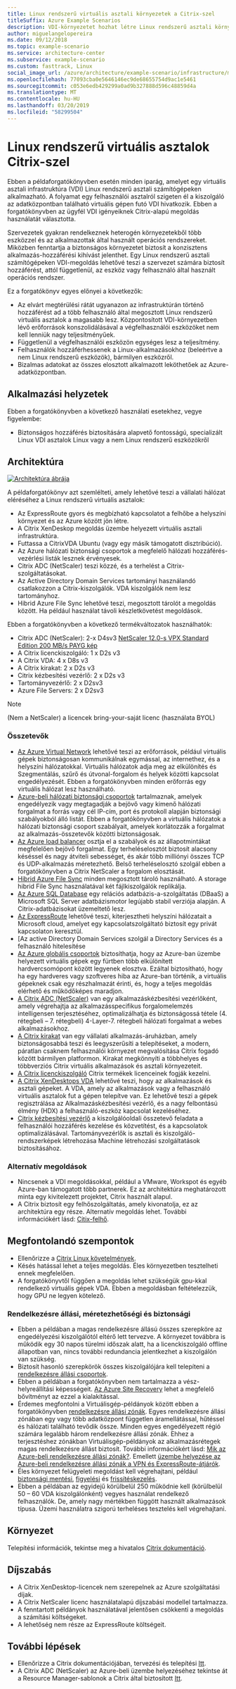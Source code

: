 ```yaml
---
title: Linux rendszerű virtuális asztali környezetek a Citrix-szel
titleSuffix: Azure Example Scenarios
description: VDI-környezetet hozhat létre Linux rendszerű asztali környezetekhez a Citrix használatával az Azure-ban.
author: miguelangelopereira
ms.date: 09/12/2018
ms.topic: example-scenario
ms.service: architecture-center
ms.subservice: example-scenario
ms.custom: fasttrack, Linux
social_image_url: /azure/architecture/example-scenario/infrastructure/media/azure-citrix-sample-diagram.png
ms.openlocfilehash: 77093cba0e5646146ec9de68655754d9ac1e5461
ms.sourcegitcommit: c053e6edb429299a0ad9b327888d596c48859d4a
ms.translationtype: MT
ms.contentlocale: hu-HU
ms.lasthandoff: 03/20/2019
ms.locfileid: "58299504"
---
```

# <a name="linux-virtual-desktops-with-citrix"></a>Linux rendszerű virtuális asztalok Citrix-szel

Ebben a példaforgatókönyvben esetén minden iparág, amelyet egy virtuális asztali infrastruktúra (VDI) Linux rendszerű asztali számítógépeken alkalmazható. A folyamat egy felhasználói asztalról szigeten él a kiszolgáló az adatközpontban található virtuális gépen futó VDI hivatkozik. Ebben a forgatókönyvben az ügyfél VDI igényeiknek Citrix-alapú megoldás használatát választotta.

Szervezetek gyakran rendelkeznek heterogén környezetekből több eszközzel és az alkalmazottak által használt operációs rendszereket. Miközben fenntartja a biztonságos környezetet biztosít a konzisztens alkalmazás-hozzáférési kihívást jelenthet. Egy Linux rendszerű asztali számítógépeken VDI-megoldás lehetővé teszi a szervezet számára biztosít hozzáférést, attól függetlenül, az eszköz vagy felhasználó által használt operációs rendszer.

Ez a forgatókönyv egyes előnyei a következők:

- Az elvárt megtérülési rátát ugyanazon az infrastruktúrán történő hozzáférést ad a több felhasználó által megosztott Linux rendszerű virtuális asztalok a magasabb lesz. Központosított VDI-környezetben lévő erőforrások konszolidálásával a végfelhasználói eszközöket nem kell lenniük nagy teljesítményűek.
- Függetlenül a végfelhasználói eszközön egységes lesz a teljesítmény.
- Felhasználók hozzáférhessenek a Linux-alkalmazásokhoz (beleértve a nem Linux rendszerű eszközök), bármilyen eszközről.
- Bizalmas adatokat az összes elosztott alkalmazott leköthetőek az Azure-adatközpontban.

## <a name="relevant-use-cases"></a>Alkalmazási helyzetek

Ebben a forgatókönyvben a következő használati esetekhez, vegye figyelembe:

- Biztonságos hozzáférés biztosítására alapvető fontosságú, specializált Linux VDI asztalok Linux vagy a nem Linux rendszerű eszközökről

## <a name="architecture"></a>Architektúra

[![](./media/azure-citrix-sample-diagram.png "Architektúra ábrája")](./media/azure-citrix-sample-diagram.png#lightbox)

A példaforgatókönyv azt szemlélteti, amely lehetővé teszi a vállalati hálózat eléréséhez a Linux rendszerű virtuális asztalok:

- Az ExpressRoute gyors és megbízható kapcsolatot a felhőbe a helyszíni környezet és az Azure között jön létre.
- A Citrix XenDeskop megoldás üzembe helyezett virtuális asztali infrastruktúra.
- Futtassa a CitrixVDA Ubuntu (vagy egy másik támogatott disztribúció).
- Az Azure hálózati biztonsági csoportok a megfelelő hálózati hozzáférés-vezérlési listák lesznek érvényesek.
- Citrix ADC (NetScaler) teszi közzé, és a terhelést a Citrix-szolgáltatásokat.
- Az Active Directory Domain Services tartományi használandó csatlakozzon a Citrix-kiszolgálók. VDA kiszolgálók nem lesz tartományhoz.
- Hibrid Azure File Sync lehetővé teszi, megosztott tárolót a megoldás között. Ha például használat távoli készletkövetést megoldások.

Ebben a forgatókönyvben a következő termékváltozatok használhatók:

- Citrix ADC (NetScaler): 2-x D4sv3 [NetScaler 12.0-s VPX Standard Edition 200 MB/s PAYG kép](https://azuremarketplace.microsoft.com/pt-br/marketplace/apps/citrix.netscalervpx-120?tab=PlansAndPrice)
- A Citrix licenckiszolgáló: 1 x D2s v3
- A Citrix VDA: 4 x D8s v3
- A Citrix kirakat: 2 x D2s v3
- Citrix kézbesítési vezérlő: 2 x D2s v3
- Tartományvezérlő: 2 x D2sv3
- Azure File Servers: 2 x D2sv3

> [!NOTE]
> (Nem a NetScaler) a licencek bring-your-saját licenc (használata BYOL)

### <a name="components"></a>Összetevők

- [Az Azure Virtual Network](/azure/virtual-network/virtual-networks-overview) lehetővé teszi az erőforrások, például virtuális gépek biztonságosan kommunikálnak egymással, az internethez, és a helyszíni hálózatokkal. Virtuális hálózatok adja meg az elkülönítés és Szegmentálás, szűrő és útvonal-forgalom és helyek közötti kapcsolat engedélyezését. Ebben a forgatókönyvben minden erőforrás egy virtuális hálózat lesz használható.
- [Azure-beli hálózati biztonsági csoportok](/azure/virtual-network/security-overview) tartalmaznak, amelyek engedélyezik vagy megtagadják a bejövő vagy kimenő hálózati forgalmat a forrás vagy cél IP-cím, port és protokoll alapján biztonsági szabályokból álló listát. Ebben a forgatókönyvben a virtuális hálózatok a hálózati biztonsági csoport szabályait, amelyek korlátozzák a forgalmat az alkalmazás-összetevők közötti biztonságosak.
- [Az Azure load balancer](/azure/application-gateway/overview) osztja el a szabályok és az állapotmintákat megfelelően bejövő forgalmat. Egy terheléselosztót biztosít alacsony késéssel és nagy átviteli sebességet, és akár több milliónyi összes TCP és UDP-alkalmazás méretezhető. Belső terheléselosztó szolgál ebben a forgatókönyvben a Citrix NetScaler a forgalom elosztását.
- [Hibrid Azure File Sync](https://github.com/MicrosoftDocs/azure-docs/edit/master/articles/storage/files/storage-sync-files-planning.md) minden megosztott tároló használható. A storage hibrid File Sync használatával két fájlkiszolgálók replikálja.
- [Az Azure SQL Database](/azure/sql-database/sql-database-technical-overview) egy relációs adatbázis-a-szolgáltatás (DBaaS) a Microsoft SQL Server adatbázismotor legújabb stabil verziója alapján. A Citrix-adatbázisokat üzemeltető lesz.
- [Az ExpressRoute](/azure/expressroute/expressroute-introduction) lehetővé teszi, kiterjesztheti helyszíni hálózatait a Microsoft cloud, amelyet egy kapcsolatszolgáltató biztosít egy privát kapcsolaton keresztül.
- [Az active Directory Domain Services szolgál a Directory Services és a felhasználó hitelesítése
- [Az Azure globális csoportok](/azure/virtual-machines/windows/tutorial-availability-sets) biztosíthatja, hogy az Azure-ban üzembe helyezett virtuális gépek egy fürtben több elkülönített hardvercsomópont között legyenek elosztva. Ezáltal biztosítható, hogy ha egy hardveres vagy szoftveres hiba az Azure-ban történik, a virtuális gépeknek csak egy részhalmazát érinti, és, hogy a teljes megoldás elérhető és működőképes maradjon.
- [A Citrix ADC (NetScaler)](https://www.citrix.com/products/citrix-adc) van egy alkalmazáskézbesítési vezérlőként, amely végrehajtja az alkalmazásspecifikus forgalomelemzés intelligensen terjesztéséhez, optimalizálhatja és biztonságossá tétele (4. rétegbeli – 7. rétegbeli) 4-Layer-7. rétegbeli hálózati forgalmat a webes alkalmazásokhoz.
- [A Citrix kirakat](https://www.citrix.com/products/citrix-virtual-apps-and-desktops/citrix-storefront.html) van egy vállalati alkalmazás-áruházban, amely biztonságosabbá teszi és leegyszerűsíti a telepítéseket, a modern, páratlan csaknem felhasználói környezet megvalósítása Citrix fogadó között bármilyen platformon. Kirakat megkönnyíti a többhelyes és többverziós Citrix virtuális alkalmazások és asztali környezeteit.
- [A Citrix licenckiszolgáló](https://www.citrix.com/buy/licensing/overview.html) Citrix termékek licenceinek fogják kezelni.
- [A Citrix XenDesktops VDA](https://docs.citrix.com/en-us/citrix-virtual-apps-desktops-service) lehetővé teszi, hogy az alkalmazások és asztali gépeket. A VDA, amely az alkalmazások vagy a felhasználó virtuális asztalok fut a gépen telepítve van. Ez lehetővé teszi a gépek regisztrálása az Alkalmazáskézbesítési vezérlő, és a nagy felbontású élmény (HDX) a felhasználó-eszköz kapcsolat kezeléséhez.
- [Citrix kézbesítési vezérlő](https://docs.citrix.com/en-us/xenapp-and-xendesktop/7-15-ltsr/manage-deployment/delivery-controllers) a kiszolgálóoldali összetevő feladata a felhasználói hozzáférés kezelése és közvetítést, és a kapcsolatok optimalizálásával. Tartományvezérlők is asztali és kiszolgáló-rendszerképek létrehozása Machine létrehozási szolgáltatások biztosításához.

### <a name="alternatives"></a>Alternatív megoldások

- Nincsenek a VDI megoldásokkal, például a VMware, Workspot és egyéb Azure-ban támogatott több partnerek. Ez az architektúra meghatározott minta egy kivitelezett projektet, Citrix használt alapul.
- A Citrix biztosít egy felhőszolgáltatás, amely kivonatolja, ez az architektúra egy része. Alternatív megoldás lehet. További információkért lásd: [Citix-felhő](https://www.citrix.com/products/citrix-cloud).

## <a name="considerations"></a>Megfontolandó szempontok

- Ellenőrizze a [Citrix Linux követelmények](https://docs.citrix.com/en-us/linux-virtual-delivery-agent/current-release/system-requirements).
- Késés hatással lehet a teljes megoldás. Éles környezetben tesztelheti ennek megfelelően.
- A forgatókönyvtől függően a megoldás lehet szükségük gpu-kkal rendelkező virtuális gépek VDA. Ebben a megoldásban feltételezzük, hogy GPU ne legyen kötelező.

### <a name="availability-scalability-and-security"></a>Rendelkezésre állási, méretezhetőségi és biztonsági

- Ebben a példában a magas rendelkezésre állású összes szerepköre az engedélyezési kiszolgálótól eltérő lett tervezve. A környezet továbbra is működik egy 30 napos türelmi időszak alatt, ha a licenckiszolgáló offline állapotban van, nincs további redundancia jelentkezhet a kiszolgálón van szükség.
- Biztosít hasonló szerepkörök összes kiszolgálójára kell telepíteni a [rendelkezésre állási csoportok](/azure/virtual-machines/windows/manage-availability#configure-multiple-virtual-machines-in-an-availability-set-for-redundancy).
- Ebben a példában a forgatókönyvben nem tartalmazza a vész-helyreállítási képességeit. [Az Azure Site Recovery](/azure/site-recovery/site-recovery-overview) lehet a megfelelő bővítményt az ezzel a kialakítással.
- Érdemes megfontolni a Virtuálisgép-példányok között ebben a forgatókönyvben [rendelkezésre állási zónák](/azure/availability-zones/az-overview). Egyes rendelkezésre állási zónában egy vagy több adatközpont független áramellátással, hűtéssel és hálózati található tevődik össze. Minden egyes engedélyezett régió számára legalább három rendelkezésre állási zónák. Ehhez a terjesztéshez zónákban Virtuálisgép-példányok az alkalmazásrétegek magas rendelkezésre állást biztosít. További információkért lásd: [Mik az Azure-beli rendelkezésre állási zónák?](/azure/availability-zones/az-overview). Emellett [üzembe helyezése az Azure-beli rendelkezésre állási zónák a VPN és ExpressRoute-átjárók](/azure/vpn-gateway/about-zone-redundant-vnet-gateways).
- Éles környezet felügyeleti megoldást kell végrehajtani, például [biztonsági mentési](/azure/backup/backup-introduction-to-azure-backup), [figyelési](/azure/monitoring-and-diagnostics/monitoring-overview) és [frissítéskezelés](/azure/automation/automation-update-management).
- Ebben a példában az egyidejű körülbelül 250 működnie kell (körülbelül 50 – 60 VDA kiszolgálónként) vegyes használat rendelkező felhasználók. De, amely nagy mértékben függött használt alkalmazások típusa. Üzemi használatra szigorú terheléses tesztelés kell végrehajtani.

## <a name="deployment"></a>Környezet

Telepítési információk, tekintse meg a hivatalos [Citrix dokumentáció](https://docs.citrix.com/en-us/citrix-virtual-apps-desktops/install-configure.html).

## <a name="pricing"></a>Díjszabás

- A Citrix XenDesktop-licencek nem szerepelnek az Azure szolgáltatási díjak.
- A Citrix NetScaler licenc használatalapú díjszabási modellel tartalmazza.
- A fenntartott példányok használatával jelentősen csökkenti a megoldás a számítási költségeket.
- A lehetőség nem része az ExpressRoute költségeit.

## <a name="next-steps"></a>További lépések

- Ellenőrizze a Citrix dokumentációjában, tervezési és telepítési [Itt](https://docs.citrix.com/en-us/citrix-virtual-apps-desktops/install-configure).
- A Citrix ADC (NetScaler) az Azure-beli üzembe helyezéséhez tekintse át a Resource Manager-sablonok a Citrix által biztosított [Itt](https://github.com/citrix/netscaler-azure-templates).
